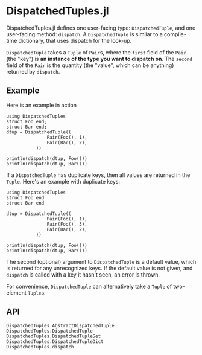 # DispatchedTuples.jl

DispatchedTuples.jl defines one user-facing type: `DispatchedTuple`, and one user-facing method: `dispatch`. A `DispatchedTuple` is similar to a compile-time dictionary, that uses dispatch for the look-up.

`DispatchedTuple` takes a `Tuple` of `Pair`s, where the `first` field of the `Pair` (the "key") is **an instance of the type you want to dispatch on**. The `second` field of the `Pair` is the quantity (the "value", which can be anything) returned by `dispatch`.

## Example

Here is an example in action

```@example
using DispatchedTuples
struct Foo end;
struct Bar end;
dtup = DispatchedTuple((
               Pair(Foo(), 1),
               Pair(Bar(), 2),
           ))

println(dispatch(dtup, Foo()))
println(dispatch(dtup, Bar()))
```

If a `DispatchedTuple` has duplicate keys, then all values are returned in the `Tuple`. Here's an example with duplicate keys:

```@example
using DispatchedTuples
struct Foo end
struct Bar end

dtup = DispatchedTuple((
               Pair(Foo(), 1),
               Pair(Foo(), 3),
               Pair(Bar(), 2),
           ))

println(dispatch(dtup, Foo()))
println(dispatch(dtup, Bar()))
```

The second (optional) argument to `DispatchedTuple` is a default value, which is returned for any unrecognized keys. If the default value is not given, and `dispatch` is called with a key it hasn't seen, an error is thrown.

For convenience, `DispatchedTuple` can alternatively take a `Tuple` of two-element `Tuple`s.

## API

```@docs
DispatchedTuples.AbstractDispatchedTuple
DispatchedTuples.DispatchedTuple
DispatchedTuples.DispatchedTupleSet
DispatchedTuples.DispatchedTupleDict
DispatchedTuples.dispatch
```
